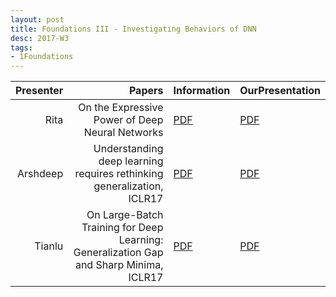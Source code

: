 ```yaml
---
layout: post
title: Foundations III - Investigating Behaviors of DNN
desc: 2017-W3
tags:
- 1Foundations
---
```


| Presenter | Papers | Information| OurPresentation |
| -----: | ----------: | :----- | :----- |
| Rita | On the Expressive Power of Deep Neural Networks | [PDF](https://arxiv.org/pdf/1606.05336.pdf) | [PDF]({{site.baseurl}}/talks/20170905-Rita.pdf) |
| Arshdeep | Understanding deep learning requires rethinking generalization, ICLR17|  [PDF](https://arxiv.org/pdf/1611.03530.pdf) | [PDF]({{site.baseurl}}/talks/20170905-Arshdeep.pdf) |
| Tianlu | On Large-Batch Training for Deep Learning: Generalization Gap and Sharp Minima, ICLR17 | [PDF](https://arxiv.org/pdf/1609.04836.pdf) | [PDF]({{site.baseurl}}/talks/20170905-Tianlu.pdf) |
